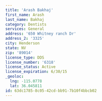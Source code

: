 ```yaml
---
title: 'Arash Bakhaj'
first_name: Arash
last_name: Bakhaj
category: Dentists
services: General
address: '650 Whitney ranch Dr'
address_2: '3325'
city: Henderson
state: NV
zip: '89014'
license_type: DDS
license_number: '6318'
license_status: Active
license_expiration: 6/30/15
_geoloc:
  lng: -115.0778
  lat: 36.045811
id: 63dc1785-8c05-42cd-bb91-7b10f4bbcb02
---
```

